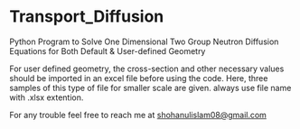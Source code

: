 # Transport_Diffusion
Python Program to Solve One Dimensional Two Group Neutron Diffusion Equations for Both Default &amp; User-defined Geometry

For user defined geometry, the cross-section and other necessary values should be imported in an excel file before using the code. Here, three samples of this type of file for smaller scale are given. always use file name with .xlsx extention.

For any trouble feel free to reach me at shohanulislam08@gmail.com
